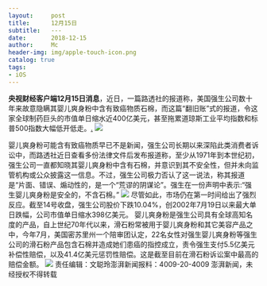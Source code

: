 ```yaml
---
layout:     post
title:      12月15日
subtitle:   ---
date:       2018-12-15
author:     Mc
header-img: img/apple-touch-icon.png
catalog: true
tags:
- iOS
---
```


**央视财经客户端12月15日消息**，近日，一篇路透社的报道称，美国强生公司数十年来故意隐瞒其婴儿爽身粉中含有致癌物质石棉，而这篇“翻旧账”式的报道，令这家全球制药巨头的市值单日缩水近400亿美元，甚至拖累道琼斯工业平均指数和标普500指数大幅低开低走。[.](https://www.thepaper.cn/newsDetail_forward_2742886)
![](http://image.thepaper.cn/www/image/13/223/627.jpg)

婴儿爽身粉可能含有致癌物质早已不是新闻，强生公司长期以来深陷此类消费者诉讼中，而路透社近日查看多份法律文件后发布报道称，至少从1971年到本世纪初，强生公司一直都知晓其婴儿爽身粉中含有石棉，并意识到其不安全性，但并未向监管机构或公众披露这一信息。不过，强生公司极力否认了这一说法，称其报道是“片面、错误、煽动性的，是一个“荒谬的阴谋论”。强生在一份声明中表示:“强生婴儿爽身粉是安全的，不含石棉。”
![](http://image.thepaper.cn/www/image/13/223/626.jpg)
尽管如此，市场仍在第一时间给出了强烈反应。截至14号收盘，强生公司股价下跌10.04%，创2002年7月19日以来最大单日跌幅，公司市值单日缩水398亿美元。
婴儿爽身粉是强生公司具有全球高知名度的产品，自上世纪70年代以来，滑石粉常被用于婴儿爽身粉和其它美容产品之中，今年7月，美国密苏里州一个陪审团认定，22名女性对强生婴儿爽身粉等强生公司的滑石粉产品包含石棉并造成她们患癌的指控成立，责令强生支付5.5亿美元补偿性赔偿，以及41.4亿美元惩罚性赔偿。这是截至目前在滑石粉诉讼案中最高的赔偿金额。
![](http://image.thepaper.cn/www/image/13/223/625.jpg)
责任编辑：文聪玲澎湃新闻报料：4009-20-4009   澎湃新闻，未经授权不得转载
